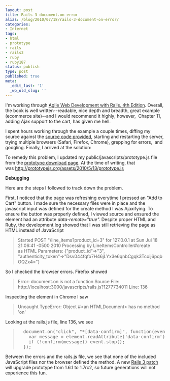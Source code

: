 ```yaml
---
layout: post
title: Rails 3 document.on error
alias: /blog/2010/07/18/rails-3-document-on-error/
categories:
- Internet
tags:
- html
- prototype
- rails
- rails3
- ruby
- ruby187
status: publish
type: post
published: true
meta:
  _edit_last: '1'
  _wp_old_slug: ''
---
```

I'm working through <a title="Agile Web Development with Rails" href="http://pragprog.com/titles/rails4/agile-web-development-with-rails" target="_blank">Agile Web Development with Rails, 4th Edition</a>. Overall, the book is well written--readable, nice depth and breadth, great example (ecommerce site)--and I would recommend it highly; however,  Chapter 11, adding Ajax support to the cart, has given me hell.

I spent hours working through the example a couple times, diffing my source against the <a title="Agile Web Development with Rails source code" href="http://pragprog.com/titles/rails4/source_code" target="_blank">source code provided</a>, starting and restarting the server, trying multiple browsers (Safari, Firefox, Chrome), grepping for errors,  and googling. Finally, I arrived at the solution:

To remedy this problem, I updated my public/javascripts/prototype.js file from the <a href="http://www.prototypejs.org/download" target="_blank">prototype download page</a>. At the time of writing, that was <a href="http://prototypejs.org/assets/2010/5/13/prototype.js" target="_blank">http://prototypejs.org/assets/2010/5/13/prototype.js</a>

<strong>Debugging</strong>

Here are the steps I followed to track down the problem.

First, I noticed that the page was refreshing everytime I pressed an "Add to Cart" button. I made sure the necessary files were in place and the javascript input was defined for the create method I was Ajaxifying. To ensure the button was properly defined, I viewed source and ensured the element had an attribute <em>data-remote="true".</em> Despite proper HTML and Ruby, the development.log showed that I was still retrieving the page as HTML instead of JavaScript
<blockquote>Started POST "/line_items?product_id=3" for 127.0.0.1 at Sun Jul 18 21:06:41 -0500 2010
Processing by LineItemsController#create as HTML
Parameters: {"product_id"=&gt;"3", "authenticity_token"=&gt;"Dsv044fqfo7H46jLYx3e6qnbCgqk3Tcoij6pqbOQZx4="}</blockquote>
So I checked the browser errors. Firefox showed
<blockquote>Error: document.on is not a function
Source File: http://localhost:3000/javascripts/rails.js?1277734011
Line: 136</blockquote>
Inspecting the element in Chrome I saw
<blockquote>Uncaught TypeError: Object #&lt;an HTMLDocument&gt; has no method 'on'</blockquote>
Looking at the rails.js file, line 136, we see
<blockquote>
<pre>  document.on("click", "*[data-confirm]", function(event, element) {
    var message = element.readAttribute('data-confirm');
    if (!confirm(message)) event.stop();
  });</pre>
</blockquote>
Between the errors and the rails.js file, we see that none of the included JavaScript files nor the browser defined the method. A new <a title="Rails 3 Patch" href="https://rails.lighthouseapp.com/projects/8994/tickets/5109-make-prototypejs-compatible-with-railsjs-for-30" target="_blank">Rails 3 patch</a> will upgrade prototype from 1.6.1 to 1.7rc2, so future generations will not experience this fun.
